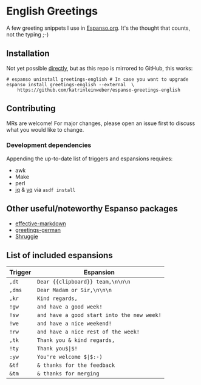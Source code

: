 # English Greetings

A few greeting snippets I use in [Espanso.org](https://espanso.org/). It's the thought that counts, not the typing ;-)

## Installation

Not yet possible [directly](https://espanso.org/docs/packages/#from-a-repository),
but as this repo is mirrored to GitHub, this works:

```shell
# espanso uninstall greetings-english # In case you want to upgrade
espanso install greetings-english --external  \
    https://github.com/katrinleinweber/espanso-greetings-english
```

## Contributing

MRs are welcome! For major changes, please open an issue first to discuss what you would like to change.

### Development dependencies

Appending the up-to-date list of triggers and espansions requires:

- awk
- Make
- perl
- [jq](https://stedolan.github.io/jq/)
  & [yq](https://mikefarah.gitbook.io/yq/)
  via `asdf install`

## Other useful/noteworthy Espanso packages

- [effective-markdown](https://github.com/katrinleinweber/espanso-effective-markdown)
- [greetings-german](https://github.com/katrinleinweber/espanso-greetings-german)
- [Shruggie](https://hub.espanso.org/packages/shruggie/)

## List of included espansions

Trigger | Espansion
------- | ---------
`,dt` | `Dear {{clipboard}} team,\n\n\n`
`,dms` | `Dear Madam or Sir,\n\n\n`
`,kr` | `Kind regards,`
`!gw` | `and have a good week!`
`!sw` | `and have a good start into the new week!`
`!we` | `and have a nice weekend!`
`!rw` | `and have a nice rest of the week!`
`,tk` | `Thank you & kind regards,`
`!ty` | `Thank you$\|$!`
`:yw` | `You're welcome $\|$:-)`
`&tf` | `& thanks for the feedback `
`&tm` | `& thanks for merging `
